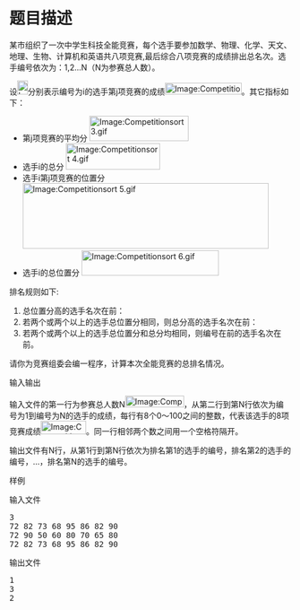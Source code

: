 # 题目描述


<p>
某市组织了一次中学生科技全能竞赛，每个选手要参加数学、物理、化学、天文、地理、生物、计算机和英语共八项竞赛,最后综合八项竞赛的成绩排出总名次。选手编号依次为：1,2...N（N为参赛总人数）。
</p>
<p>
设<img alt="Image:Competitionsort 1.gif" src="../../../../mw/images/8/82/Competitionsort_1.gif" border="0" height="25" width="19"/>分别表示编号为i的选手第j项竞赛的成绩<img alt="Image:Competitionsort 2.gif" src="../../../../mw/images/f/fd/Competitionsort_2.gif" border="0" height="21" width="137"/>。其它指标如下：
</p>
<ul>
<li>
第j项竞赛的平均分 <img alt="Image:Competitionsort 3.gif" src="../../../../mw/images/d/df/Competitionsort_3.gif" border="0" height="45" width="177"/> 
</li>
<li>
选手i的总分 <img alt="Image:Competitionsort 4.gif" src="../../../../mw/images/c/c2/Competitionsort_4.gif" border="0" height="47" width="168"/> 
</li>
<li>
选手i第j项竞赛的位置分 <img alt="Image:Competitionsort 5.gif" src="../../../../mw/images/7/7c/Competitionsort_5.gif" border="0" height="117" width="439"/> 
</li>
<li>
选手i的总位置分 <img alt="Image:Competitionsort 6.gif" src="../../../../mw/images/e/eb/Competitionsort_6.gif" border="0" height="45" width="245"/> 
</li>
</ul>
<p>
排名规则如下:
</p>
<ol>
<li>
总位置分高的选手名次在前：
</li>
<li>
若两个或两个以上的选手总位置分相同，则总分高的选手名次在前：
</li>
<li>
若两个或两个以上的选手总位置分和总分均相同，则编号在前的选手名次在前。
</li>
</ol>
<p>
请你为竞赛组委会编一程序，计算本次全能竞赛的总排名情况。
</p>
<p>
输入输出
</p>
<p>
输入文件的第一行为参赛总人数N<img alt="Image:Competitionsort 7.gif" src="../../../../mw/images/c/c2/Competitionsort_7.gif" border="0" height="21" width="105"/>，从第二行到第N行依次为编号为1到编号为N的选手的成绩，每行有8个0～100之间的整数，代表该选手的8项竞赛成绩<img alt="Image:Competitionsort 8.gif" src="../../../../mw/images/0/00/Competitionsort_8.gif" border="0" height="24" width="81"/>。同一行相邻两个数之间用一个空格符隔开。
</p>
<p>
输出文件有N行，从第1行到第N行依次为排名第1的选手的编号，排名第2的选手的编号，…，排名第N的选手的编号。
</p>
<p>
样例
</p>
<p>
输入文件
</p>
<pre>3
72 82 73 68 95 86 82 90
72 90 50 60 80 70 65 80
72 82 73 68 95 86 82 90
</pre>
<p>
输出文件
</p>
<pre>1
3
2
</pre>
